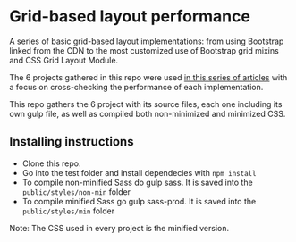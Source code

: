 Grid-based layout performance
=============================

A series of basic grid-based layout implementations: from using Bootstrap linked from the CDN to the most customized use of Bootstrap grid mixins and CSS Grid Layout Module.

The 6 projects gathered in this repo were used [in this series of articles](http://www.sparkbit.pl/category/layout-development/ "Grid-based layout development articles in Sparkbit's blog") with a focus on cross-checking the performance of each implementation.

This repo gathers the 6 project with its source files, each one including its own gulp file, as well as compiled both non-minimized and minimized CSS.

Installing instructions
-----------------------

* Clone this repo.
* Go into the test folder and install dependecies with `npm install`
* To compile non-minified Sass do gulp sass. It is saved into the `public/styles/non-min` folder
* To compile minified Sass go gulp sass-prod. It is saved into the `public/styles/min` folder

Note: The CSS used in every project is the minified version.
